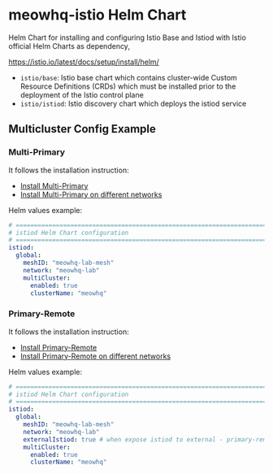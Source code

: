 # meowhq-istio Helm Chart

Helm Chart for installing and configuring Istio Base and Istiod with Istio official Helm Charts as dependency,

<https://istio.io/latest/docs/setup/install/helm/>

- `istio/base`: Istio base chart which contains cluster-wide Custom Resource Definitions (CRDs) which must be installed prior to the deployment of the Istio control plane
- `istio/istiod`: Istio discovery chart which deploys the istiod service

## Multicluster Config Example

### Multi-Primary

It follows the installation instruction:

- [Install Multi-Primary](https://istio.io/latest/docs/setup/install/multicluster/multi-primary/)
- [Install Multi-Primary on different networks](https://istio.io/latest/docs/setup/install/multicluster/multi-primary_multi-network/)

Helm values example:

```yaml
# =============================================================================
# istiod Helm Chart configuration
# =============================================================================
istiod:
  global:
    meshID: "meowhq-lab-mesh"
    network: "meowhq-lab"
    multiCluster:
      enabled: true
      clusterName: "meowhq"
```

### Primary-Remote

It follows the installation instruction:

- [Install Primary-Remote](https://istio.io/latest/docs/setup/install/multicluster/primary-remote/)
- [Install Primary-Remote on different networks](https://istio.io/latest/docs/setup/install/multicluster/primary-remote_multi-network/)

Helm values example:

```yaml
# =============================================================================
# istiod Helm Chart configuration
# =============================================================================
istiod:
  global:
    meshID: "meowhq-lab-mesh"
    network: "meowhq-lab"
    externalIstiod: true # when expose istiod to external - primary-remote setup
    multiCluster:
      enabled: true
      clusterName: "meowhq"
```
